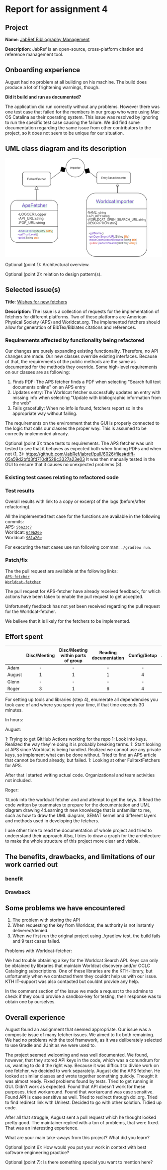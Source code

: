# Report for assignment 4

## Project

**Name**: [JabRef Bibliography Management](https://github.com/JabRef/jabref)

**Description**: JabRef is an open-source, cross-platform citation and reference management tool.

## Onboarding experience
August had no problem at all building on his machine. The build does produce a lot of frightening warnings, though.

**Did it build and run as documented?**

The application did run correctly without any problems. However there was one test case that failed for the members in our group
who were using Mac OS Catalina as their operating system. This issue was resolved by ignoring to run the specific test case causing the failure. We did find some documentation regarding the same issue from other contributors to the project, so it does not seem to be unique for our situation.

## UML class diagram and its description

![alt text](https://github.com/augustjanse/jabref/blob/report/Untitled%20Diagram.png)

Optional (point 1): Architectural overview.

Optional (point 2): relation to design pattern(s).

## Selected issue(s)

**Title**: [Wishes for new fetchers](https://github.com/JabRef/jabref/issues/2581)

**Description**: The issue is a collection of requests for the implementation of fetchers for different platforms. 
Two of these platforms are American Physical Society (APS) and Worldcat.org. The implemented fetchers should allow for generation of BibTex/Biblatex citations and references.

### Requirements affected by functionality being refactored
Our changes are purely expanding existing functionality. Therefore, no API changes are made. Our new classes override existing interfaces. Because of that, the requirements of the public methods are the same as documented for the methods they override. Some high-level requirements on our classes are as following:

1. Finds PDF: The APS fetcher finds a PDF when selecting "Search full text documents online" on an APS entry
2. Updates entry: The Worldcat fetcher successfully updates an entry with missing info when selecting "Update with bibliographic information from the web"
3. Fails gracefully: When no info is found, fetchers report so in the appropriate way without failing.

The requirements on the environment that the GUI is properly connected to the logic that calls our classes the proper way. This is assumed to be correctly implemented already.

Optional (point 3): trace tests to requirements.
The APS fetcher was unit tested to see that it behaves as expected both when finding PDFs and when not (1, 3): https://github.com/JabRef/jabref/pull/6026/files#diff-05a59d2bfd3fd710df528c3327a23e03
It was then manually tested in the GUI to ensure that it causes no unexpected problems (3).


### Existing test cases relating to refactored code

### Test results

Overall results with link to a copy or excerpt of the logs (before/after
refactoring).

All the implemented test case for the functions are available in the following commits:  
APS: [`5ba23c7`](https://github.com/augustjanse/jabref/commit/5ba23c741ce1eecad7690a69de1c8c99fefd5206)  
Worldcat: [`649b26e`](https://github.com/augustjanse/jabref/commit/649b26ee289ee4d197541ebe5a4aa139fbdb49cd)  
Worldcat: [`961a20e`](https://github.com/augustjanse/jabref/commit/961a20ec6f15a9d3cf91e1b2e0b09bb244ef6caa)  

For executing the test cases use run following comman: `./gradlew run`.

### Patch/fix

The the pull request are available at the following links:  
[`APS-fetcher`](https://github.com/JabRef/jabref/pull/6026)  
[`Worldcat-fetcher`](https://github.com/JabRef/jabref/pull/6035)

The pull request for APS-fetcher have already received feedback, for which actions have been taken to enable the pull request to get accepted.

Unfortunetly feedback has not yet been received regarding the pull request for the Worldcat-fetcher.

We believe that it is likely for the fetchers to be implemented.


## Effort spent

|                 | Disc/Meeting | Disc/Meeting within parts of group| Reading documentation | Config/Setup | Analyzing |Writing doc | Coding| Running code | Total |
|-----------------|:-:|:-:|:-:|:-:|:-:|:-:|:-:|:-:|:-:|
| Adam  		  | - | - | - | - | - | - | - | - | - |
| August          | 1 | 1 | 1 | 4 | 1 | 4 | 16 | 1 | 28 |
| Glenn        	  | - | - | - | - | - | - | - | - | - |
| Roger 		  | 3 | 1 | 6 | 4 | 3 | 8 | 0 | 0 | 25 |

For setting up tools and libraries (step 4), enumerate all dependencies
you took care of and where you spent your time, if that time exceeds
30 minutes.

In hours:

August:

1: Trying to get GitHub Actions working for the repo
1: Look into keys. Realized the way they're doing it is probably breaking terms.
1: Start looking at APS since Worldcat is being handled. Realized we cannot use any private keys, so implement what can be done without. Tried to find an APS article that cannot be found already, but failed.
1: Looking at other FulltextFetchers for APS.

After that I started writing actual code. Organizational and team activities not included.

Roger:

1:Look into the worldcat fetcher and and attempt to get the keys.
3:Read the code written by teammates to prepare for the documentation and UML diagram drawing
4:Learning th new knowledge that is unfamiliar to me, such as how to draw the UML diagram, SEMAT kernel and different layers and methods used in developing the fetchers.

I use other time to read the documentation of whole project and tried to undeerstand their approach.Also, I tries to draw a graph for the architecture to make the whole structure of this project more clear and visible. 

## The benefits, drawbacks, and limitations of our work carried out

### benefit
### Drawback




## Some problems we have encountered
1. The problem with storing the API
2. When requesting the key from Worldcat, the authority is not instantly delivered/denied.
3. When we first run the original project using ./gradlew test, the build fails and 9 test cases failed.


Problems with Worldcat-fetcher:

We had trouble obtaining a key for the Worldcat Search API. Keys can only be obtained by libraries that maintain Worldcat discovery and/or OCLC Cataloging subscriptions. One of these libraries are the KTH-library, but unfortunetly when we contacted them they couldnt help us with our issue. KTH IT-support was also contacted but couldnt provide any help.

In the comment section of the issue we made a request to the admins to check if they could provide a sandbox-key for testing, their response was to obtain one by ourselves.

## Overall experience
August found an assignment that seemed appropriate. Our issue was a composite issue of many fetcher issues. We aimed to fix both remaining.
We had no problems with the tool framework, as it was deliberately selected to use Gradle and JUnit as we were used to.

The project seemed welcoming and was well documented. We found, however, that they stored API keys in the code, which was a conundrum for us, wanting to do it the right way.
Because it was difficult to divide work on one fetcher, we decided to work separately. August did the APS fetcher. He looked at similar classes and wrote together something quickly. Thought it was almost ready. Fixed problems found by tests. Tried to get running in GUI. Didn't work as expected. Found that API doesn't work for these purposes, tried workaround. Found that workaround was case sensitive. Found API is case sensitive as well. Tried to redirect through doi.org. Tried to find redirect link with Unirest. Decided to go with other solution. Tidied up code.

After all that struggle, August sent a pull request which he thought looked pretty good. The maintainer replied with a ton of problems, that were fixed. That was an interesting experience.

What are your main take-aways from this project? What did you learn?

Optional (point 6): How would you put your work in context with best software engineering practice?

Optional (point 7): Is there something special you want to mention here?
